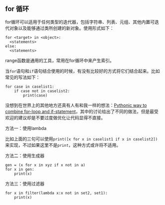 ## for 循环

for循环可以适用于任何类型的迭代器，包括字符串、列表、元组、其他内置可迭代对象以及能够通过类所创建的新对象。使用形式如下：

```
for <target> in <object>:
  <statements>
else:
  <statements>
```

range函数是通用的工具，常用在for循环中来产生索引。

当`for`语句和`if`语句结合使用的时候，有没有比较好的方式将它们结合起来。比如常见的写法如下：

```
for case in caselist1:
    if case not in caselist2:
        print(case)
```

没想到在世界上的其他地方还真有人有和我一样的想法：[Pythonic way to combine for-loop and if-statement](https://stackoverflow.com/questions/6981717/pythonic-way-to-combine-for-loop-and-if-statement)，其中的讨论给出了不同的做法，但是最受欢迎的建议却是不要过度做优化让代码显得不直接。

方法一：使用lambda

比如上面的三句可以使用`print([x for x in caselist1 if x in caselist2])`来实现，不过如果这里不是`print`，这种方式或许将不适用。

方法二：使用生成器

```
gen = (x for x in xyz if x not in a)
for x in gen:
    print(x)
```

方法三：使用过滤器

```
for x in filter(lambda x:x not in set2, set1):
    print(x)
```
